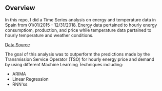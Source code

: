 ## Overview
In this repo, I did a Time Series analysis on energy and temperature data in Spain from 01/01/2015 - 12/31/2018. Energy data pertained to hourly energy consumptiom, production, and price while temperature data pertained to hourly temperature and weather conditions.

[Data Source](https://www.kaggle.com/nicholasjhana/energy-consumption-generation-prices-and-weather)

The goal of this analysis was to outperform the predictions made by the Transmission Service Operator (TSO) for hourly energy price and demand by using different Machine Learning Techniques including:
* ARIMA
* Linear Regression
* RNN'ss


